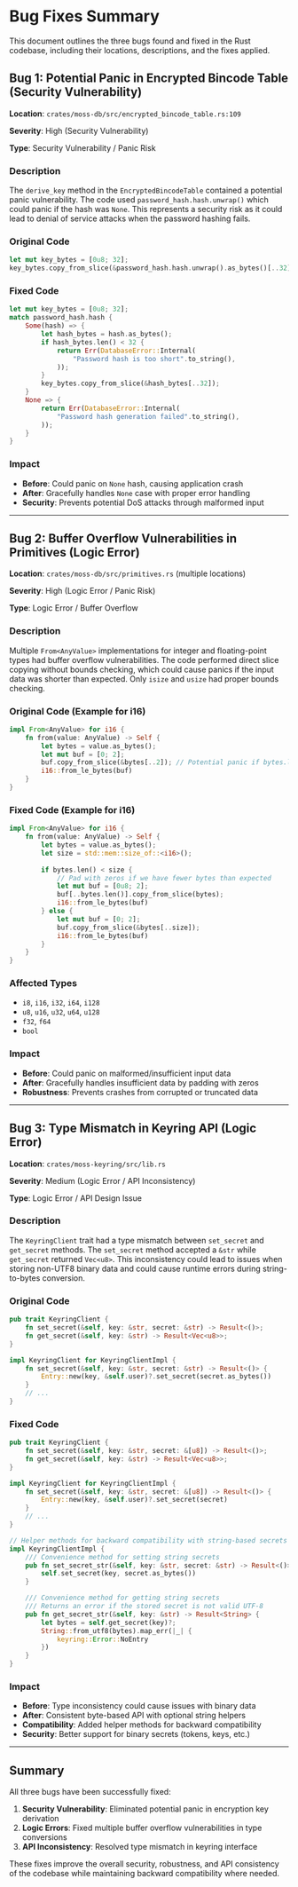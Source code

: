 # Bug Fixes Summary

This document outlines the three bugs found and fixed in the Rust codebase, including their locations, descriptions, and the fixes applied.

## Bug 1: Potential Panic in Encrypted Bincode Table (Security Vulnerability)

**Location**: `crates/moss-db/src/encrypted_bincode_table.rs:109`

**Severity**: High (Security Vulnerability)

**Type**: Security Vulnerability / Panic Risk

### Description
The `derive_key` method in the `EncryptedBincodeTable` contained a potential panic vulnerability. The code used `password_hash.hash.unwrap()` which could panic if the hash was `None`. This represents a security risk as it could lead to denial of service attacks when the password hashing fails.

### Original Code
```rust
let mut key_bytes = [0u8; 32];
key_bytes.copy_from_slice(&password_hash.hash.unwrap().as_bytes()[..32]);
```

### Fixed Code
```rust
let mut key_bytes = [0u8; 32];
match password_hash.hash {
    Some(hash) => {
        let hash_bytes = hash.as_bytes();
        if hash_bytes.len() < 32 {
            return Err(DatabaseError::Internal(
                "Password hash is too short".to_string(),
            ));
        }
        key_bytes.copy_from_slice(&hash_bytes[..32]);
    }
    None => {
        return Err(DatabaseError::Internal(
            "Password hash generation failed".to_string(),
        ));
    }
}
```

### Impact
- **Before**: Could panic on `None` hash, causing application crash
- **After**: Gracefully handles `None` case with proper error handling
- **Security**: Prevents potential DoS attacks through malformed input

---

## Bug 2: Buffer Overflow Vulnerabilities in Primitives (Logic Error)

**Location**: `crates/moss-db/src/primitives.rs` (multiple locations)

**Severity**: High (Logic Error / Panic Risk)

**Type**: Logic Error / Buffer Overflow

### Description
Multiple `From<AnyValue>` implementations for integer and floating-point types had buffer overflow vulnerabilities. The code performed direct slice copying without bounds checking, which could cause panics if the input data was shorter than expected. Only `isize` and `usize` had proper bounds checking.

### Original Code (Example for i16)
```rust
impl From<AnyValue> for i16 {
    fn from(value: AnyValue) -> Self {
        let bytes = value.as_bytes();
        let mut buf = [0; 2];
        buf.copy_from_slice(&bytes[..2]); // Potential panic if bytes.len() < 2
        i16::from_le_bytes(buf)
    }
}
```

### Fixed Code (Example for i16)
```rust
impl From<AnyValue> for i16 {
    fn from(value: AnyValue) -> Self {
        let bytes = value.as_bytes();
        let size = std::mem::size_of::<i16>();
        
        if bytes.len() < size {
            // Pad with zeros if we have fewer bytes than expected
            let mut buf = [0u8; 2];
            buf[..bytes.len()].copy_from_slice(bytes);
            i16::from_le_bytes(buf)
        } else {
            let mut buf = [0; 2];
            buf.copy_from_slice(&bytes[..size]);
            i16::from_le_bytes(buf)
        }
    }
}
```

### Affected Types
- `i8`, `i16`, `i32`, `i64`, `i128`
- `u8`, `u16`, `u32`, `u64`, `u128`
- `f32`, `f64`
- `bool`

### Impact
- **Before**: Could panic on malformed/insufficient input data
- **After**: Gracefully handles insufficient data by padding with zeros
- **Robustness**: Prevents crashes from corrupted or truncated data

---

## Bug 3: Type Mismatch in Keyring API (Logic Error)

**Location**: `crates/moss-keyring/src/lib.rs`

**Severity**: Medium (Logic Error / API Inconsistency)

**Type**: Logic Error / API Design Issue

### Description
The `KeyringClient` trait had a type mismatch between `set_secret` and `get_secret` methods. The `set_secret` method accepted a `&str` while `get_secret` returned `Vec<u8>`. This inconsistency could lead to issues when storing non-UTF8 binary data and could cause runtime errors during string-to-bytes conversion.

### Original Code
```rust
pub trait KeyringClient {
    fn set_secret(&self, key: &str, secret: &str) -> Result<()>;
    fn get_secret(&self, key: &str) -> Result<Vec<u8>>;
}

impl KeyringClient for KeyringClientImpl {
    fn set_secret(&self, key: &str, secret: &str) -> Result<()> {
        Entry::new(key, &self.user)?.set_secret(secret.as_bytes())
    }
    // ...
}
```

### Fixed Code
```rust
pub trait KeyringClient {
    fn set_secret(&self, key: &str, secret: &[u8]) -> Result<()>;
    fn get_secret(&self, key: &str) -> Result<Vec<u8>>;
}

impl KeyringClient for KeyringClientImpl {
    fn set_secret(&self, key: &str, secret: &[u8]) -> Result<()> {
        Entry::new(key, &self.user)?.set_secret(secret)
    }
    // ...
}

// Helper methods for backward compatibility with string-based secrets
impl KeyringClientImpl {
    /// Convenience method for setting string secrets
    pub fn set_secret_str(&self, key: &str, secret: &str) -> Result<()> {
        self.set_secret(key, secret.as_bytes())
    }

    /// Convenience method for getting string secrets
    /// Returns an error if the stored secret is not valid UTF-8
    pub fn get_secret_str(&self, key: &str) -> Result<String> {
        let bytes = self.get_secret(key)?;
        String::from_utf8(bytes).map_err(|_| {
            keyring::Error::NoEntry
        })
    }
}
```

### Impact
- **Before**: Type inconsistency could cause issues with binary data
- **After**: Consistent byte-based API with optional string helpers
- **Compatibility**: Added helper methods for backward compatibility
- **Security**: Better support for binary secrets (tokens, keys, etc.)

---

## Summary

All three bugs have been successfully fixed:

1. **Security Vulnerability**: Eliminated potential panic in encryption key derivation
2. **Logic Errors**: Fixed multiple buffer overflow vulnerabilities in type conversions
3. **API Inconsistency**: Resolved type mismatch in keyring interface

These fixes improve the overall security, robustness, and API consistency of the codebase while maintaining backward compatibility where needed.